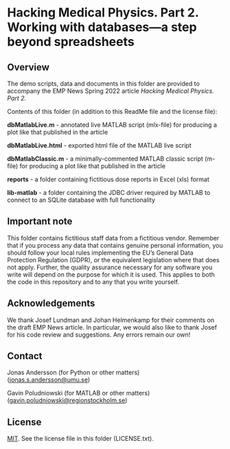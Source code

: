 # Hacking Medical Physics. Part 2. Working with databases—a step beyond spreadsheets

## Overview ##

The demo scripts, data and documents in this folder are provided to accompany the EMP News Spring 2022 article *Hacking Medical Physics. Part 2.*

Contents of this folder (in addition to this ReadMe file and the license file):

**dbMatlabLive.m** - annotated live MATLAB script (mlx-file) for producing a plot like that published in the article

**dbMatlabLive.html** - exported html file of the MATLAB live script

**dbMatlabClassic.m** - a minimally-commented MATLAB classic script (m-file) for producing a plot like that published in the article

**reports** - a folder containing fictitious dose reports in Excel (xls) format

**lib-matlab** - a folder containing the JDBC driver required by MATLAB to connect to an SQLite database with full functionality 

## Important note ##

This folder contains fictitious staff data from a fictitious vendor. Remember that if you process any data that contains genuine personal information, you should follow your local rules implementing the EU’s General Data Protection Regulation (GDPR), or the equivalent legislation where that does not apply. Further, the quality assurance necessary for any software you write will depend on the purpose for which it is used. This applies to both the code in this repository and to any that you write yourself. 

## Acknowledgements ##

We thank Josef Lundman and Johan Helmenkamp for their comments on the draft EMP News article. In particular, we would also like to thank Josef for his code review and suggestions. Any errors remain our own!  

## Contact ##
Jonas Andersson (for Python or other matters) <br>
(jonas.s.andersson@umu.se)

Gavin Poludniowski (for MATLAB or other matters) <br>
(gavin.poludniowski@regionstockholm.se)

## License ##
[MIT](https://choosealicense.com/licenses/mit/). See the license file in this folder (LICENSE.txt).
